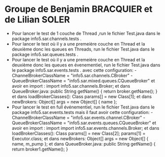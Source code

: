 Groupe de Benjamin BRACQUIER et de Lilian SOLER 
===================
- Pour lancer le test de 1 couche de Thread  ,run le fichier Test.java dans le package info5.sar.channels.tests .
- Pour lancer le test où il y a une premeière couche en Thread et la deuxième donc les queues en Threads, run le fichier Test.java dans le package info5.sar.queues.tests .
- Pour lancer le test où il y a une premeière couche en Thread et la deuxième donc les queues en évenementiel, run le fichier Test.java dans le package info5.sar.events.tests .
avec cette configuration:
 -ChannelBrokerClassName = "info5.sar.channels.CBroker"
 -QueueBrokerClassName = "info5.sar.mixed.queues.CQueueBroker"
et avoir en import :
import info5.sar.channels.Broker;
et dans QueueBroker.java:
 public String getName() {
	    return broker.getName();
	  }
et dans loadBrokerClasses():
Class params[] = new Class[1];
et dans newBrokers:
Object[] args = new Object[] { name };
- Pour lancer le test en full événementiel, run le fichier Test.java dans le package info5.sar.events.tests mais il faut avoir cette configuration:
 -ChannelBrokerClassName = "info5.sar.events.channel.CBroker"
 -QueueBrokerClassName = "info5.sar.events.queues.CQueueBroker"
et avoir en import :
import import info5.sar.events.channels.Broker;
et dans loadBrokerClasses():
Class params[] = new Class[2];
params[1] = Executor.class;
et dans newBrokers:
Object[] args = new Object[] { name, m_pump };
et dans QueueBroker.java:
 public String getName() {
        return broker1.getName();
      }
